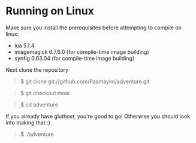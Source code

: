 Running on Linux
================

Make sure you install the prerequisites before attempting to compile on linux:

* lua 5.1.4
* imagemagick 6.7.6.0 (for compile-time image building)
* synfig 0.63.04 (for compile-time image building)

Next clone the repository

> $ git clone git://github.com/Paamayim/adventure.git

> $ git checkout moai

> $ cd adventure

If you already have gluthost, you're good to go! Otherwise you should look into making that :)

> $ ./adventure

